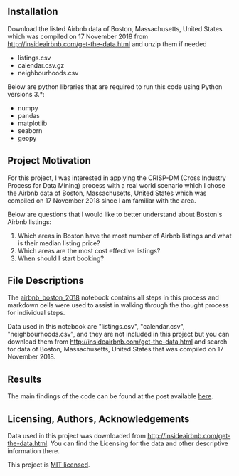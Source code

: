 ##  Installation 

Download the listed Airbnb data of Boston, Massachusetts, United States which was compiled on 17 November 2018 from http://insideairbnb.com/get-the-data.html and unzip them if needed
* listings.csv
* calendar.csv.gz
* neighbourhoods.csv

Below are python libraries that are required to run this code using Python versions 3.*:
* numpy
* pandas
* matplotlib
* seaborn
* geopy


## Project Motivation

For this project, I was interested in applying the CRISP-DM (Cross Industry Process for Data Mining) process with a real world scenario which I chose the Airbnb data of Boston, Massachusetts, United States which was compiled on 17 November 2018 since I am familiar with the area.

Below are questions that I would like to better understand about Boston's Airbnb listings:

1. Which areas in Boston have the most number of Airbnb listings and what is their median listing price?
2. Which areas are the most cost effective listings?
3. When should I start booking?



## File Descriptions

The [airbnb_boston_2018](./airbnb_boston_2018.ipynb) notebook contains all steps in this process and markdown cells were used to assist in walking through the thought process for individual steps.

Data used in this notebook are "listings.csv", "calendar.csv", "neighbourhoods.csv", and they are not included in this project but you can download them from http://insideairbnb.com/get-the-data.html and search for data of Boston, Massachusetts, United States that was compiled on 17 November 2018.


## Results 

The main findings of the code can be found at the post available [here](https://medium.com/@nongnoochroongpiboonsopit/what-will-you-see-in-airbnb-when-planning-for-your-next-trip-to-boston-d9b4b99d939a).


## Licensing, Authors, Acknowledgements 

Data used in this project was downloaded from http://insideairbnb.com/get-the-data.html.  You can find the Licensing for the data and other descriptive information there. 

This project is [MIT licensed](./LICENSE).
